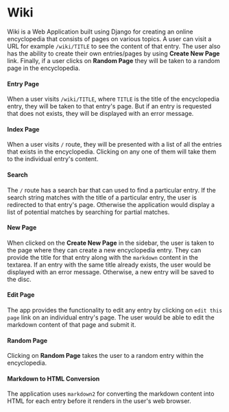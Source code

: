 # Wiki

Wiki is a Web Application built using Django for creating an online encyclopedia that consists of pages on various topics. A user can visit a URL for example `/wiki/TITLE` to see the content of that entry. The user also has the ability to create their own entries/pages by using **Create New Page** link. Finally, if a user clicks on **Random Page** they will be taken to a random page in the encyclopedia.

#### Entry Page

When a user visits `/wiki/TITLE`, where `TITLE` is the title of the encyclopedia entry, they will be taken to that entry's page. But if an entry is requested that does not exists, they will be displayed with an error message.

#### Index Page

When a user visits `/` route, they will be presented with a list of all the entries that exists in the encyclopedia. Clicking on any one of them will take them to the individual entry's content.

#### Search

The `/` route has a search bar that can used to find a particular entry. If the search string matches with the title of a particular entry, the user is redirected to that entry's page. Otherwise the application would display a list of potential matches by searching for partial matches.

#### New Page

When clicked on the **Create New Page** in the sidebar, the user is taken to the page where they can create a new encyclopedia entry. They can provide the title for that entry along with the `markdown` content in the textarea. If an entry with the same title already exists, the user would be displayed with an error message. Otherwise, a new entry will be saved to the disc.

#### Edit Page

The app provides the functionality to edit any entry by clicking on `edit this page` link on an individual entry's page. The user would be able to edit the markdown content of that page and submit it.

#### Random Page

Clicking on **Random Page** takes the user to a random entry within the encyclopedia.

#### Markdown to HTML Conversion

The application uses `markdown2` for converting the markdown content into HTML for each entry before it renders in the user's web browser. 

